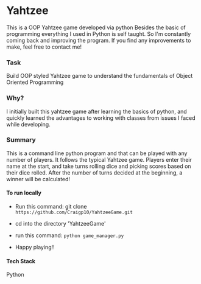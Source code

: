 # Yahtzee
This is a OOP Yahtzee game developed via python
Besides the basic of programming everything I used
in Python is self taught. So I'm constantly coming back and improving the program. If you find any improvements to make, feel free to contact me!

### Task
Build OOP styled Yahtzee game to understand the fundamentals of Object Oriented Programming

### Why?
I initially built this yahtzee game after learning the basics of python, and quickly learned the advantages to working with classes from issues I faced while developing.

### Summary
This is a command line python program and that can be played with any number of players. It follows the typical Yahtzee game. Players enter their name at the start, and take turns rolling dice and picking scores based on their dice rolled. After the number of turns decided at the beginning, a winner will be calculated!


#### To run locally

- Run this command: git clone ```https://github.com/Craigp10/YahtzeeGame.git```

- cd into the directory 'YahtzeeGame'

- run this command: ```python game_manager.py```

- Happy playing!!


#### Tech Stack

Python

